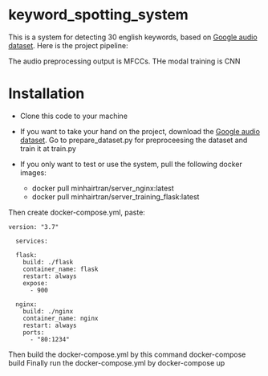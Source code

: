 # keyword_spotting_system
This is a system for detecting 30 english keywords, based on [Google audio dataset](https://ai.googleblog.com/2017/08/launching-speech-commands-dataset.html). Here is the project pipeline:

The audio preprocessing output is MFCCs. THe modal training is CNN

# Installation
- Clone this code to your machine 
- If you want to take your hand on the project, download the [Google audio dataset](https://ai.googleblog.com/2017/08/launching-speech-commands-dataset.html). Go to prepare_dataset.py for preproceesing the dataset and train it at train.py 

- If you only want to test or use the system, pull the following docker images:
  - docker pull minhairtran/server_nginx:latest
  - docker pull minhairtran/server_training_flask:latest

Then create docker-compose.yml, paste:
``` 
version: "3.7"

  services:

  flask:
    build: ./flask
    container_name: flask
    restart: always
    expose:
      - 900

  nginx:
    build: ./nginx
    container_name: nginx
    restart: always
    ports:
      - "80:1234"
 ```
 
 Then build the docker-compose.yml by this command docker-compose build
 Finally run the docker-compose.yml by docker-compose up
